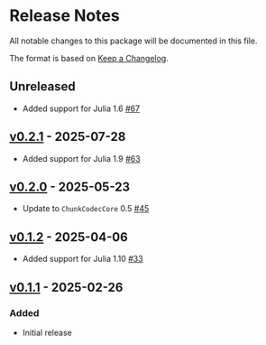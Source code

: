 # Release Notes

All notable changes to this package will be documented in this file.

The format is based on [Keep a Changelog](https://keepachangelog.com/en/1.0.0/).

## Unreleased

- Added support for Julia 1.6 [#67](https://github.com/JuliaIO/ChunkCodecs.jl/pull/67)

## [v0.2.1](https://github.com/JuliaIO/ChunkCodecs.jl/tree/LibBzip2-v0.2.1) - 2025-07-28

- Added support for Julia 1.9 [#63](https://github.com/JuliaIO/ChunkCodecs.jl/pull/63)

## [v0.2.0](https://github.com/JuliaIO/ChunkCodecs.jl/tree/LibBzip2-v0.2.0) - 2025-05-23

- Update to `ChunkCodecCore` 0.5 [#45](https://github.com/JuliaIO/ChunkCodecs.jl/pull/45)

## [v0.1.2](https://github.com/JuliaIO/ChunkCodecs.jl/tree/LibBzip2-v0.1.2) - 2025-04-06

- Added support for Julia 1.10 [#33](https://github.com/JuliaIO/ChunkCodecs.jl/pull/33)

## [v0.1.1](https://github.com/JuliaIO/ChunkCodecs.jl/tree/LibBzip2-v0.1.1) - 2025-02-26

### Added

- Initial release
